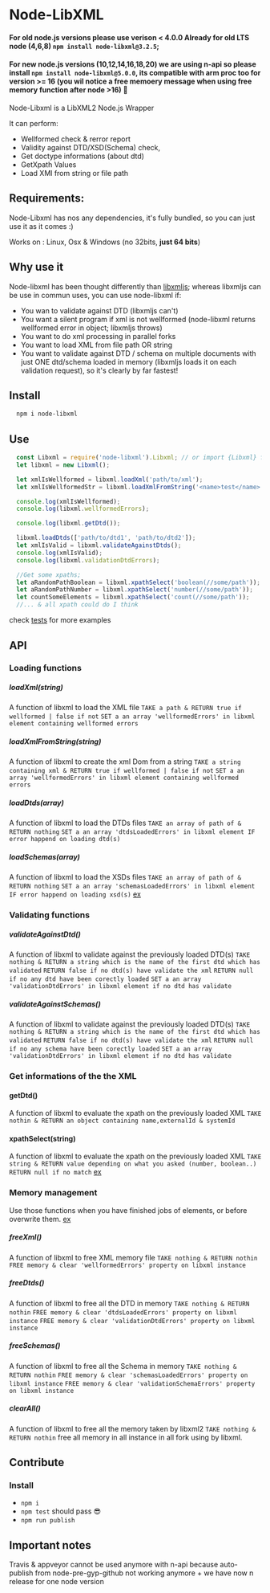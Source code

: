 # Node-LibXML

#### For old node.js versions please use verison < 4.0.0 Already for old LTS node (4,6,8) `npm install node-libxml@3.2.5`;

#### For new node.js versions (10,12,14,16,18,20) we are using n-api so please install `npm install node-libxml@5.0.0`, its compatible with arm proc too for version >= 16 (you wil notice a free memoery message when using free memory function after node >16) 🙂

Node-Libxml is a LibXML2 Node.js Wrapper

It can perform:

- Wellformed check & rerror report
- Validity against DTD/XSD(Schema) check,
- Get doctype informations (about dtd)
- GetXpath Values
- Load XMl from string or file path

## Requirements:

Node-Libxml has nos any dependencies, it's fully bundled, so you can just use it as it comes :)

Works on : Linux, Osx & Windows (no 32bits, **just 64 bits**)

## Why use it

Node-libxml has been thought differently than [libxmljs](https://github.com/libxmljs/libxmljs); whereas libxmljs can be use in commun uses, you can use node-libxml if:

- You wan to validate against DTD (libxmljs can't)
- You want a silent program if xml is not wellformed (node-libxml returns wellformed error in object; libxmljs throws)
- You want to do xml processing in parallel forks
- You want to load XML from file path OR string
- You want to validate against DTD / schema on multiple documents with just ONE dtd/schema loaded in memory (libxmljs loads it on each validation request), so it's clearly by far fastest!

## Install

```bash
  npm i node-libxml
```

## Use

```javascript
  const Libxml = require('node-libxml').Libxml; // or import {Libxml} from 'node-libxml'
  let libxml = new Libxml();

  let xmlIsWellformed = libxml.loadXml('path/to/xml');
  let xmlIsWellformedStr = libxml.loadXmlFromString('<name>test</name>');

  console.log(xmlIsWellformed);
  console.log(libxml.wellformedErrors);

  console.log(libxml.getDtd());

  libxml.loadDtds(['path/to/dtd1', 'path/to/dtd2']);
  let xmlIsValid = libxml.validateAgainstDtds();
  console.log(xmlIsValid);
  console.log(libxml.validationDtdErrors);

  //Get some xpaths;
  let aRandomPathBoolean = libxml.xpathSelect('boolean(//some/path'));
  let aRandomPathNumber = libxml.xpathSelect('number(//some/path'));
  let countSomeElements = libxml.xpathSelect('count(//some/path'));
  //... & all xpath could do I think
```

check [tests](./test/libxml-test.js) for more examples

## API

### Loading functions

##### loadXml(string)

A function of libxml to load the XML file
`TAKE a path & RETURN true if wellformed | false if not`
`SET a an array 'wellformedErrors' in libxml element containing wellformed errors`

##### loadXmlFromString(string)

A function of libxml to create the xml Dom from a string
`TAKE a string containing xml & RETURN true if wellformed | false if not`
`SET a an array 'wellformedErrors' in libxml element containing wellformed errors`

##### loadDtds(array)

A function of libxml to load the DTDs files
`TAKE an array of path of & RETURN nothing`
`SET a an array 'dtdsLoadedErrors' in libxml element IF error happend on loading dtd(s)`

##### loadSchemas(array)

A function of libxml to load the XSDs files
`TAKE an array of path of & RETURN nothing`
`SET a an array 'schemasLoadedErrors' in libxml element IF error happend on loading xsd(s)`
[ex](./test/libxml-test.js#L157)

### Validating functions

##### validateAgainstDtd()

A function of libxml to validate against the previously loaded DTD(s)
`TAKE nothing & RETURN a string which is the name of the first dtd which has validated`
`RETURN false if no dtd(s) have validate the xml`
`RETURN null if no any dtd have been corectly loaded`
`SET a an array 'validationDtdErrors' in libxml element if no dtd has validate`

##### validateAgainstSchemas()

A function of libxml to validate against the previously loaded DTD(s)
`TAKE nothing & RETURN a string which is the name of the first dtd which has validated`
`RETURN false if no dtd(s) have validate the xml`
`RETURN null if no any schema have been corectly loaded`
`SET a an array 'validationDtdErrors' in libxml element if no dtd has validate`

### Get informations of the the XML

#### getDtd()

A function of libxml to evaluate the xpath on the previously loaded XML
`TAKE nothin & RETURN an object containing name,externalId & systemId`

#### xpathSelect(string)

A function of libxml to evaluate the xpath on the previously loaded XML
`TAKE string & RETURN value depending on what you asked (number, boolean..)`
`RETURN null if no match`
[ex](./test/libxml-test.js#L69)

### Memory management

Use those functions when you have finished jobs of elements, or before overwrite them.
[ex](./test/libxml-test.js#100)

##### freeXml()

A function of libxml to free XML memory file
`TAKE nothing & RETURN nothin`
`FREE memory & clear 'wellformedErrors' property on libxml instance`

##### freeDtds()

A function of libxml to free all the DTD in memory
`TAKE nothing & RETURN nothin`
`FREE memory & clear 'dtdsLoadedErrors' property on libxml instance`
`FREE memory & clear 'validationDtdErrors' property on libxml instance`

##### freeSchemas()

A function of libxml to free all the Schema in memory
`TAKE nothing & RETURN nothin`
`FREE memory & clear 'schemasLoadedErrors' property on libxml instance`
`FREE memory & clear 'validationSchemaErrors' property on libxml instance`

##### clearAll()

A function of libxml to free all the memory taken by libxml2
`TAKE nothing & RETURN nothin`
free all memory in all instance in all fork using by libxml.

## Contribute

### Install

- `npm i`
- `npm test` should pass 😎
- `npm run publish`

## Important notes

Travis & appveyor cannot be used anymore with n-api because auto-publish from node-pre-gyp-github not working anymore + we have now n release for one node version
